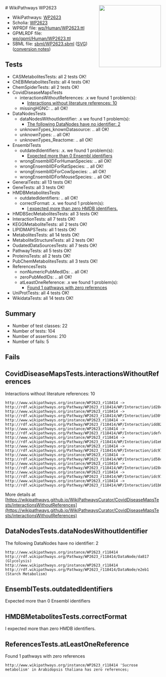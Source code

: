 <img style="float: right; width: 200px" src="../logo.png" />
# WikiPathways WP2623

* WikiPathways: [WP2623](https://identifiers.org/wikipathways:WP2623)
* Scholia: [WP2623](https://scholia.toolforge.org/wikipathways/WP2623)
* WPRDF file: [wp/Human/WP2623.ttl](../wp/Human/WP2623.ttl)
* GPMLRDF file: [wp/gpml/Human/WP2623.ttl](../wp/gpml/Human/WP2623.ttl)
* SBML file: [sbml/WP2623.sbml](../sbml/WP2623.sbml) ([SVG](../sbml/WP2623.svg)) ([conversion notes](../sbml/WP2623.txt))

## Tests
* CASMetabolitesTests: all 2 tests OK!
* ChEBIMetabolitesTests: all 4 tests OK!
* ChemSpiderTests: all 2 tests OK!
* CovidDiseaseMapsTests
    * interactionsWithoutReferences: .x we found 1 problem(s):
        * [Interactions without literature references: 10](#9701cce1)
    * missingHGNC: .. all OK!
* DataNodesTests
    * dataNodesWithoutIdentifier: .x we found 1 problem(s):
        * [The following DataNodes have no identifier: 2](#d2d32fa1)
    * unknownTypes_knownDatasource: .. all OK!
    * unknownTypes: .. all OK!
    * unknownTypes_Reactome: .. all OK!
* EnsemblTests
    * outdatedIdentifiers: .x. we found 1 problem(s):
        * [Expected more than 0 Ensembl identifiers](#f44398b7)
    * wrongEnsemblIDForHumanSpecies: .. all OK!
    * wrongEnsemblIDForRatSpecies: .. all OK!
    * wrongEnsemblIDForCowSpecies: .. all OK!
    * wrongEnsemblIDForMouseSpecies: .. all OK!
* GeneralTests: all 13 tests OK!
* GeneTests: all 3 tests OK!
* HMDBMetabolitesTests
    * outdatedIdentifiers: .. all OK!
    * correctFormat: .x. we found 1 problem(s):
        * [I expected more than zero HMDB identifiers.](#ad154c1e)
* HMDBSecMetabolitesTests: all 3 tests OK!
* InteractionTests: all 7 tests OK!
* KEGGMetaboliteTests: all 2 tests OK!
* LIPIDMAPSTests: all 1 tests OK!
* MetabolitesTests: all 14 tests OK!
* MetaboliteStructureTests: all 2 tests OK!
* OudatedDataSourcesTests: all 7 tests OK!
* PathwayTests: all 5 tests OK!
* ProteinsTests: all 2 tests OK!
* PubChemMetabolitesTests: all 3 tests OK!
* ReferencesTests
    * nonNumericPubMedIDs: .. all OK!
    * zeroPubMedIDs: .. all OK!
    * atLeastOneReference: .x we found 1 problem(s):
        * [Found 1 pathways with zero references](#35eb778e)
* UniProtTests: all 4 tests OK!
* WikidataTests: all 14 tests OK!


## Summary

* Number of test classes: 22
* Number of tests: 104
* Number of assertions: 210
* Number of fails: 5

## Fails

<a name="9701cce1" />

## CovidDiseaseMapsTests.interactionsWithoutReferences

Interactions without literature references: 10
```
http://www.wikipathways.org/instance/WP2623_r118414 -> http://rdf.wikipathways.org/Pathway/WP2623_r118414/WP/Interaction/id28c8e993_1
http://www.wikipathways.org/instance/WP2623_r118414 -> http://rdf.wikipathways.org/Pathway/WP2623_r118414/WP/Interaction/id30f93c83
http://www.wikipathways.org/instance/WP2623_r118414 -> http://rdf.wikipathways.org/Pathway/WP2623_r118414/WP/Interaction/idd821389e
http://www.wikipathways.org/instance/WP2623_r118414 -> http://rdf.wikipathways.org/Pathway/WP2623_r118414/WP/Interaction/idefc522ae
http://www.wikipathways.org/instance/WP2623_r118414 -> http://rdf.wikipathways.org/Pathway/WP2623_r118414/WP/Interaction/id1e6b2e56
http://www.wikipathways.org/instance/WP2623_r118414 -> http://rdf.wikipathways.org/Pathway/WP2623_r118414/WP/Interaction/idc971a1f_2
http://www.wikipathways.org/instance/WP2623_r118414 -> http://rdf.wikipathways.org/Pathway/WP2623_r118414/WP/Interaction/id58c84242
http://www.wikipathways.org/instance/WP2623_r118414 -> http://rdf.wikipathways.org/Pathway/WP2623_r118414/WP/Interaction/id28c8e993_2
http://www.wikipathways.org/instance/WP2623_r118414 -> http://rdf.wikipathways.org/Pathway/WP2623_r118414/WP/Interaction/idc971a1f_1
http://www.wikipathways.org/instance/WP2623_r118414 -> http://rdf.wikipathways.org/Pathway/WP2623_r118414/WP/Interaction/id1b699528
```

More details at [https://wikipathways.github.io/WikiPathwaysCurator/CovidDiseaseMapsTests/interactionsWithoutReferences](https://wikipathways.github.io/WikiPathwaysCurator/CovidDiseaseMapsTests/interactionsWithoutReferences)

<a name="d2d32fa1" />

## DataNodesTests.dataNodesWithoutIdentifier

The following DataNodes have no identifier: 2
```
http://www.wikipathways.org/instance/WP2623_r118414 http://rdf.wikipathways.org/Pathway/WP2623_r118414/DataNode/da817 (Glycolysis)
http://www.wikipathways.org/instance/WP2623_r118414 http://rdf.wikipathways.org/Pathway/WP2623_r118414/DataNode/e2eb1 (Starch Metabolism)
```

<a name="f44398b7" />

## EnsemblTests.outdatedIdentifiers

Expected more than 0 Ensembl identifiers
<a name="ad154c1e" />

## HMDBMetabolitesTests.correctFormat

I expected more than zero HMDB identifiers.
<a name="35eb778e" />

## ReferencesTests.atLeastOneReference

Found 1 pathways with zero references
```
http://www.wikipathways.org/instance/WP2623_r118414 'Sucrose metabolism' in Arabidopsis thaliana has zero references; 
```

